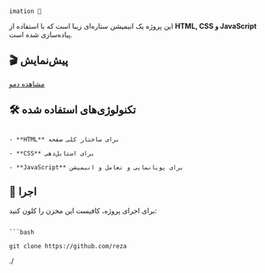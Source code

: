                                                                                                              imation 🌟  

این پروژه یک انیمیشن ستاره‌ای زیبا است که با استفاده از **HTML, CSS و JavaScript** پیاده‌سازی شده است.  

## 🎬 پیش‌نمایش  
[مشاهده دمو](https://rezaaslami.github.io/Star_Animation/) 

## 🛠 تکنولوژی‌های استفاده شده 
                                                                                             - **HTML** برای ساختار کلی صفحه  
                                                                                                    - **CSS** برای استایل‌دهی   
                                                                                 - **JavaScript** برای پویانمایی و تعامل و انیمیشن

## 🚀 اجرا  
برای اجرای پروژه، کافیست این مخزن را کلون کنید:  

                                                                                                               ```bash
                                                                                      git clone https://github.com/reza
./
